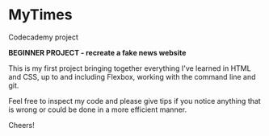 # MyTimes
Codecademy project

**BEGINNER PROJECT - recreate a fake news website** 

This is my first project bringing together everything I've learned in HTML and CSS,
up to and including Flexbox, working with the command line and git.

Feel free to inspect my code and please give tips if you notice anything that is wrong
or could be done in a more efficient manner.

Cheers!
